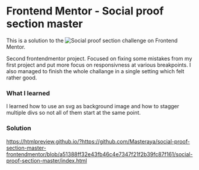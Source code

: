 # Frontend Mentor - Social proof section master

This is a solution to the ![Social proof section challenge](https://www.frontendmentor.io/challenges/social-proof-section-6e0qTv_bA/hub/social-proof-section-a9Bja-YXBW) on Frontend Mentor. 

Second frontendmentor project. Focused on fixing some mistakes from my first project and put more focus on responsivness at various breakpoints. I also managed to finish the whole challange in a single setting which felt rather good.

### What I learned

I learned how to use an svg as background image and how to stagger multiple divs so not all of them start at the same point.

### Solution

https://htmlpreview.github.io/?https://github.com/Masteraya/social-proof-section-master-frontendmentor/blob/a51388ff32e43fb46c4e7347f21f2b39fc87f161/social-proof-section-master/index.html

